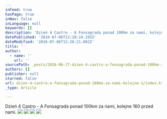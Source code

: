 ```yaml
---
inFeed: true
hasPage: true
inNav: false
inLanguage: null
keywords: []
description: 'Dzień 4 Castro - A Fonsagrada ponad 100km za nami, kolejne 160 przed nami.'
datePublished: '2016-07-06T12:28:24.193Z'
dateModified: '2016-07-06T12:28:21.082Z'
title: ''
author:
  - name: ''
    url: ''
sourcePath: _posts/2016-06-17-dzien-4-castro-a-fonsagrada-ponad-100km-za-nami-kolejne-1.md
authors: []
publisher: null
starred: false
url: dzien-4-castro-a-fonsagrada-ponad-100km-za-nami-kolejne-1/index.html
_type: Article

---
```

Dzień 4 Castro - A Fonsagrada ponad 100km za nami, kolejne 160 przed nami.
![](https://the-grid-user-content.s3-us-west-2.amazonaws.com/71eb6ff4-3200-4886-aefe-4318b6080e28.jpg)
![](https://the-grid-user-content.s3-us-west-2.amazonaws.com/b3a49b4b-dc11-40e5-86f8-6abdcf9116d5.jpg)
![](https://the-grid-user-content.s3-us-west-2.amazonaws.com/6ff78556-8f17-4af7-aeee-6d36ef9dc477.jpg)
![](https://the-grid-user-content.s3-us-west-2.amazonaws.com/3fa86199-b895-49aa-b31a-d41380d6bc21.jpg)